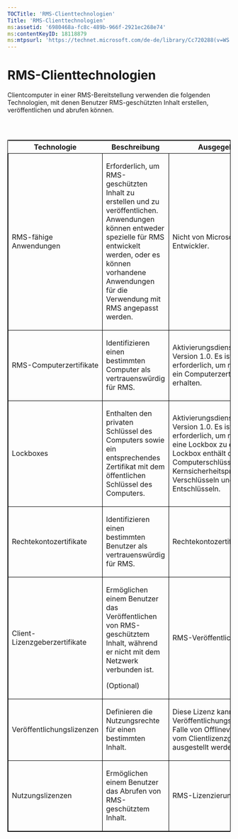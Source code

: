 ```yaml
---
TOCTitle: 'RMS-Clienttechnologien'
Title: 'RMS-Clienttechnologien'
ms:assetid: '6980468a-fc8c-489b-966f-2921ec268e74'
ms:contentKeyID: 18118879
ms:mtpsurl: 'https://technet.microsoft.com/de-de/library/Cc720288(v=WS.10)'
---
```


RMS-Clienttechnologien
======================

Clientcomputer in einer RMS-Bereitstellung verwenden die folgenden Technologien, mit denen Benutzer RMS-geschützten Inhalt erstellen, veröffentlichen und abrufen können.

###  

<p> </p>
<table style="border:1px solid black;">
<colgroup>
<col width="25%" />
<col width="25%" />
<col width="25%" />
<col width="25%" />
</colgroup>
<thead>
<tr class="header">
<th>Technologie</th>
<th>Beschreibung</th>
<th>Ausgegeben von</th>
<th>Weitere Informationen</th>
</tr>
</thead>
<tbody>
<tr class="odd">
<td style="border:1px solid black;"><p>RMS-fähige Anwendungen</p></td>
<td style="border:1px solid black;"><p>Erforderlich, um RMS-geschützten Inhalt zu erstellen und zu veröffentlichen. Anwendungen können entweder spezielle für RMS entwickelt werden, oder es können vorhandene Anwendungen für die Verwendung mit RMS angepasst werden.</p></td>
<td style="border:1px solid black;"><p>Nicht von Microsoft stammende Entwickler.</p></td>
<td style="border:1px solid black;"><p>RMS-fähige Anwendungen</p></td>
</tr>
<tr class="even">
<td style="border:1px solid black;"><p>RMS-Computerzertifikate</p></td>
<td style="border:1px solid black;"><p>Identifizieren einen bestimmten Computer als vertrauenswürdig für RMS.</p></td>
<td style="border:1px solid black;"><p>Aktivierungsdienst für RMS Version 1.0. Es ist kein Dienst erforderlich, um mit RMS SP1 ein Computerzertifikat zu erhalten.</p></td>
<td style="border:1px solid black;"><p>RMS-Computerzertifikate</p></td>
</tr>
<tr class="odd">
<td style="border:1px solid black;"><p>Lockboxes</p></td>
<td style="border:1px solid black;"><p>Enthalten den privaten Schlüssel des Computers sowie ein entsprechendes Zertifikat mit dem öffentlichen Schlüssel des Computers.</p></td>
<td style="border:1px solid black;"><p>Aktivierungsdienst für RMS Version 1.0. Es ist kein Dienst erforderlich, um mit RMS SP1 eine Lockbox zu erhalten. Die Lockbox enthält den privaten Computerschlüssel. Dies ist der Kernsicherheitsprinzipal für das Verschlüsseln und Entschlüsseln.</p></td>
<td style="border:1px solid black;"><p>Lockboxes</p></td>
</tr>
<tr class="even">
<td style="border:1px solid black;"><p>Rechtekontozertifikate</p></td>
<td style="border:1px solid black;"><p>Identifizieren einen bestimmten Benutzer als vertrauenswürdig für RMS.</p></td>
<td style="border:1px solid black;"><p>Rechtekontozertifizierungsdienst</p></td>
<td style="border:1px solid black;"><p>Rechtekontozertifikate</p></td>
</tr>
<tr class="odd">
<td style="border:1px solid black;"><p>Client-Lizenzgeberzertifikate</p></td>
<td style="border:1px solid black;"><p>Ermöglichen einem Benutzer das Veröffentlichen von RMS-geschütztem Inhalt, während er nicht mit dem Netzwerk verbunden ist.</p>
<p>(Optional)</p></td>
<td style="border:1px solid black;"><p>RMS-Veröffentlichungsdienst.</p></td>
<td style="border:1px solid black;"><p>Client-Lizenzgeberzertifikate</p></td>
</tr>
<tr class="even">
<td style="border:1px solid black;"><p>Veröffentlichungslizenzen</p></td>
<td style="border:1px solid black;"><p>Definieren die Nutzungsrechte für einen bestimmten Inhalt.</p></td>
<td style="border:1px solid black;"><p>Diese Lizenz kann vom RMS-Veröffentlichungsdienst bzw. im Falle von Offlineveröffentlichung vom Clientlizenzgeber ausgestellt werden.</p></td>
<td style="border:1px solid black;"><p>Veröffentlichungslizenzen</p></td>
</tr>
<tr class="odd">
<td style="border:1px solid black;"><p>Nutzungslizenzen</p></td>
<td style="border:1px solid black;"><p>Ermöglichen einem Benutzer das Abrufen von RMS-geschütztem Inhalt.</p></td>
<td style="border:1px solid black;"><p>RMS-Lizenzierungsdienst.</p></td>
<td style="border:1px solid black;"><p>Nutzungslizenzen</p></td>
</tr>
</tbody>
</table>
